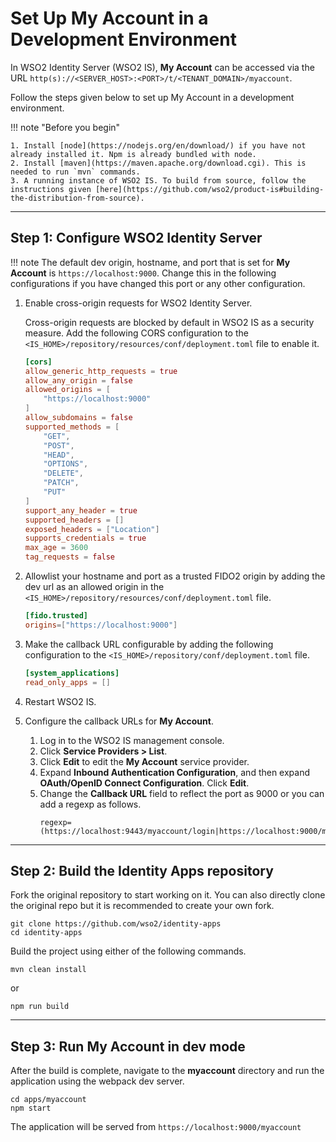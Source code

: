 # Set Up My Account in a Development Environment

In WSO2 Identity Server (WSO2 IS), **My Account** can be accessed 
via the URL `http(s)://<SERVER_HOST>:<PORT>/t/<TENANT_DOMAIN>/myaccount`. 

Follow the steps given below to set up My Account in a development environment.

!!! note "Before you begin"

    1. Install [node](https://nodejs.org/en/download/) if you have not already installed it. Npm is already bundled with node.
    2. Install [maven](https://maven.apache.org/download.cgi). This is needed to run `mvn` commands.
    3. A running instance of WSO2 IS. To build from source, follow the instructions given [here](https://github.com/wso2/product-is#building-the-distribution-from-source).

---

## Step 1: Configure WSO2 Identity Server

!!! note
    The default dev origin, hostname, and port that is set for **My Account** is `https://localhost:9000`.
    Change this in the following configurations if you have changed this port or any other configuration.


1.  Enable cross-origin requests for WSO2 Identity Server.

    Cross-origin requests are blocked by default in WSO2 IS as a security measure. Add the following CORS configuration to
    the `<IS_HOME>/repository/resources/conf/deployment.toml` file to enable it.

    ``` toml
    [cors]
    allow_generic_http_requests = true
    allow_any_origin = false
    allowed_origins = [
        "https://localhost:9000"
    ]
    allow_subdomains = false
    supported_methods = [
        "GET",
        "POST",
        "HEAD",
        "OPTIONS",
        "DELETE",
        "PATCH",
        "PUT"
    ]
    support_any_header = true
    supported_headers = []
    exposed_headers = ["Location"]
    supports_credentials = true
    max_age = 3600
    tag_requests = false
    ```

2.  Allowlist your hostname and port as a trusted FIDO2 origin by adding the dev url as an allowed origin in the `<IS_HOME>/repository/resources/conf/deployment.toml` file.
    
    ```toml
    [fido.trusted]
    origins=["https://localhost:9000"]
    ```

3. Make the callback URL configurable by adding the following configuration to the `<IS_HOME>/repository/conf/deployment.toml` file.
    
    ```toml
    [system_applications]
    read_only_apps = []
    ```

4.  Restart WSO2 IS.

5.  Configure the callback URLs for **My Account**.

    1.  Log in to the WSO2 IS management console.
    2.  Click **Service Providers > List**.
    3.  Click **Edit** to edit the **My Account** service provider.
    4.  Expand **Inbound Authentication Configuration**, and then expand **OAuth/OpenID Connect Configuration**. Click **Edit**.
    5.  Change the **Callback URL** field to reflect the port as 9000 or you can add a regexp as follows.
        ```
        regexp=(https://localhost:9443/myaccount/login|https://localhost:9000/myaccount/login)
        ```
---

## Step 2: Build the Identity Apps repository

Fork the original repository to start working on it. You can also directly clone the original repo but it is
recommended to create your own fork.

```
git clone https://github.com/wso2/identity-apps
cd identity-apps
```

Build the project using either of the following commands.

```
mvn clean install
```
or 

```
npm run build
```

---

## Step 3: Run My Account in dev mode

After the build is complete, navigate to the **myaccount** directory and run the application using the webpack dev server.

```
cd apps/myaccount
npm start
```

The application will be served from `https://localhost:9000/myaccount`
